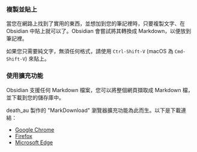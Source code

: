 ### 複製並貼上

當您在網路上找到了實用的東西，並想加到您的筆記裡時，只要複製文字、在 Obsidian 中貼上就可以了。Obsidian 會嘗試將其轉換成 Markdown，以便放到筆記裡。

如果您只需要純文字，無須任何格式，請使用 `Ctrl-Shift-V` (macOS 為 `Cmd-Shift-V`) 來貼上。

### 使用擴充功能

Obsidian 支援任何 Markdown 檔案，您可以將整個網頁擷取成 Markdown 檔，並下載到您的儲存庫中。

death_au 製作的 "MarkDownload" 瀏覽器擴充功能為此而生。以下是下載連結：

- [Google Chrome](https://chrome.google.com/webstore/detail/markdownload-markdown-web/pcmpcfapbekmbjjkdalcgopdkipoggdi)
- [Firefox](https://addons.mozilla.org/en-GB/firefox/addon/markdownload/)
- [Microsoft Edge](https://microsoftedge.microsoft.com/addons/detail/markdownload-markdown-w/hajanaajapkhaabfcofdjgjnlgkdkknm)
